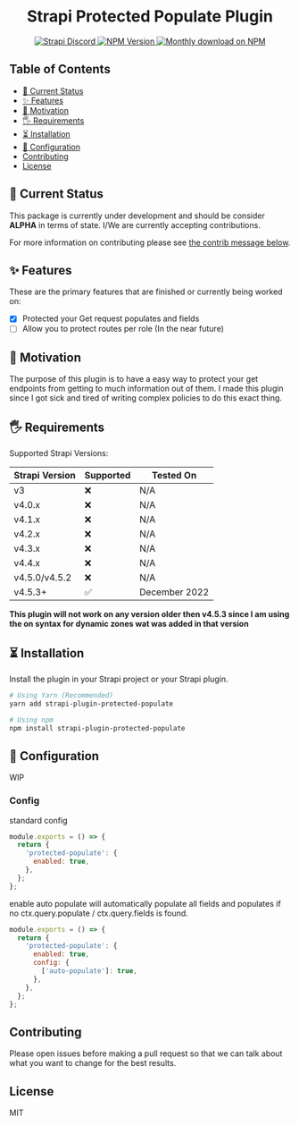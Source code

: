 <div align="center">
<h1>Strapi Protected Populate Plugin</h1>
	
<p>
  <a href="https://discord.strapi.io">
    <img src="https://img.shields.io/discord/811989166782021633?color=blue&label=strapi-discord" alt="Strapi Discord">
  </a>
  <a href="https://www.npmjs.org/package/strapi-plugin-protected-populate">
    <img src="https://img.shields.io/npm/v/strapi-plugin-protected-populate/latest.svg" alt="NPM Version" />
  </a>
  <a href="https://www.npmjs.org/package/strapi-plugin-protected-populate">
    <img src="https://img.shields.io/npm/dm/strapi-plugin-protected-populate" alt="Monthly download on NPM" />
  </a>
</p>
</div>

## Table of Contents <!-- omit in toc -->

- [🚦 Current Status](#-current-status)
- [✨ Features](#-features)
- [🤔 Motivation](#-motivation)
- [🖐 Requirements](#-requirements)
- [⏳ Installation](#-installation)
- [🔧 Configuration](#-configuration)
- [Contributing](#contributing)
- [License](#license)

## 🚦 Current Status

This package is currently under development and should be consider **ALPHA** in terms of state. I/We are currently accepting contributions.

For more information on contributing please see [the contrib message below](#contributing).

## ✨ Features

These are the primary features that are finished or currently being worked on:

- [x] Protected your Get request populates and fields
- [ ] Allow you to protect routes per role (In the near future)

## 🤔 Motivation

The purpose of this plugin is to have a easy way to protect your get endpoints from getting to much information out of them.
I made this plugin since I got sick and tired of writing complex policies to do this exact thing.

## 🖐 Requirements

Supported Strapi Versions:

| Strapi Version | Supported | Tested On     |
| -------------- | --------- | ------------- |
| v3             | ❌        | N/A           |
| v4.0.x         | ❌        | N/A           |
| v4.1.x         | ❌        | N/A           |
| v4.2.x         | ❌        | N/A           |
| v4.3.x         | ❌        | N/A           |
| v4.4.x         | ❌        | N/A           |
| v4.5.0/v4.5.2  | ❌        | N/A           |
| v4.5.3+        | ✅        | December 2022 |

**This plugin will not work on any version older then v4.5.3 since I am using the on syntax for dynamic zones wat was added in that version**

## ⏳ Installation

Install the plugin in your Strapi project or your Strapi plugin.

```bash
# Using Yarn (Recommended)
yarn add strapi-plugin-protected-populate

# Using npm
npm install strapi-plugin-protected-populate
```

## 🔧 Configuration

WIP

### Config

standard config

```js
module.exports = () => {
  return {
    'protected-populate': {
      enabled: true,
    },
  };
};
```

enable auto populate will automatically populate all fields and populates if no ctx.query.populate / ctx.query.fields is found.

```js
module.exports = () => {
  return {
    'protected-populate': {
      enabled: true,
      config: {
        ['auto-populate']: true,
      },
    },
  };
};
```

## Contributing

Please open issues before making a pull request so that we can talk about what you want to change for the best results.

## License

MIT
